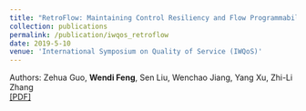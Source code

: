 ```yaml
---
title: "RetroFlow: Maintaining Control Resiliency and Flow Programmability for Software-Defined WANs"
collection: publications
permalink: /publication/iwqos_retroflow
date: 2019-5-10
venue: 'International Symposium on Quality of Service (IWQoS)'
---
```

Authors: Zehua Guo, **Wendi Feng**, Sen Liu, Wenchao Jiang, Yang Xu, Zhi-Li Zhang<br>
[[PDF]](http://wendifeng.github.io/files/iwqos_retro.pdf)